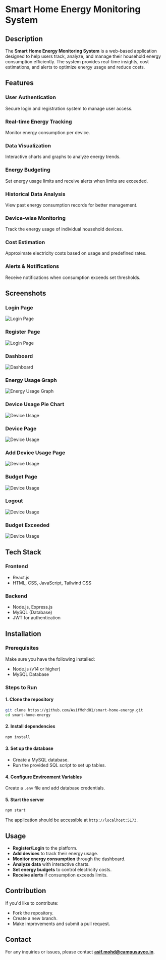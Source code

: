 # Smart Home Energy Monitoring System

## Description

The **Smart Home Energy Monitoring System** is a web-based application designed to help users track, analyze, and manage their household energy consumption efficiently. The system provides real-time insights, cost estimations, and alerts to optimize energy usage and reduce costs.

## Features

### **User Authentication**
Secure login and registration system to manage user access.

### **Real-time Energy Tracking**
Monitor energy consumption per device.

### **Data Visualization**
Interactive charts and graphs to analyze energy trends.

### **Energy Budgeting**
Set energy usage limits and receive alerts when limits are exceeded.

### **Historical Data Analysis**
View past energy consumption records for better management.

### **Device-wise Monitoring**
Track the energy usage of individual household devices.

### **Cost Estimation**
Approximate electricity costs based on usage and predefined rates.

### **Alerts & Notifications**
Receive notifications when consumption exceeds set thresholds.

## Screenshots

### **Login Page**
![Login Page](/screenshots/LoginPage.png)

### **Register Page**
![Login Page](/screenshots/RegisterPage.png)

### **Dashboard**
![Dashboard](/screenshots/Dashboard.png)

### **Energy Usage Graph**
![Energy Usage Graph](/screenshots/EnergyUsage.png)

### **Device Usage Pie Chart**
![Device Usage](/screenshots/DeviceEnergyUsage.png)

### **Device Page**
![Device Usage](/screenshots/DevicePage.png)

### **Add Device Usage Page**
![Device Usage](/screenshots/AddDevice.png)

### **Budget Page**
![Device Usage](/screenshots/BudgetPage.png)

### **Logout**
![Device Usage](/screenshots/LogoutButtton.png)

### **Budget Exceeded**
![Device Usage](/screenshots/EnergyBudgetExceeded.png)

## Tech Stack

### **Frontend**
- React.js
- HTML, CSS, JavaScript, Tailwind CSS

### **Backend**
- Node.js, Express.js
- MySQL (Database)
- JWT for authentication

## Installation

### **Prerequisites**
Make sure you have the following installed:

- Node.js (v14 or higher)
- MySQL Database

### **Steps to Run**

#### 1. **Clone the repository**
```bash
git clone https://github.com/AsifMohd01/smart-home-energy.git
cd smart-home-energy
```

#### 2. **Install dependencies**
```bash
npm install
```

#### 3. **Set up the database**
- Create a MySQL database.
- Run the provided SQL script to set up tables.

#### 4. **Configure Environment Variables**
Create a `.env` file and add database credentials.

#### 5. **Start the server**
```bash
npm start
```
The application should be accessible at `http://localhost:5173`.

## Usage

- **Register/Login** to the platform.
- **Add devices** to track their energy usage.
- **Monitor energy consumption** through the dashboard.
- **Analyze data** with interactive charts.
- **Set energy budgets** to control electricity costs.
- **Receive alerts** if consumption exceeds limits.

## Contribution

If you'd like to contribute:
- Fork the repository.
- Create a new branch.
- Make improvements and submit a pull request.

## Contact

For any inquiries or issues, please contact **[asif.mohd@campusuvce.in](mailto:asif.mohd@campusuvce.in)**.

